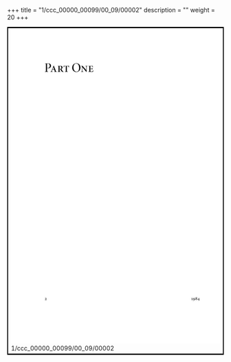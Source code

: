 +++
title = "1/ccc_00000_00099/00_09/00002"
description = ""
weight = 20
+++

<table style="border:2px solid black;max-width:800px;max-height:800px;" 
><tr><td>
<img class="center-fit-jpg"
src="/jpg_/out_jpg_1984__002.jpg">
1/ccc_00000_00099/00_09/00002
</img></td></tr></table>
